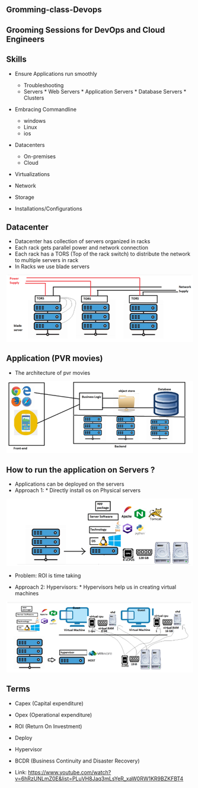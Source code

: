 ##                    Gromming-class-Devops                                      ##

## Grooming Sessions for DevOps and Cloud Engineers

## Skills

* Ensure Applications run smoothly
    * Troubleshooting 
    * Servers
          * Web Servers
          * Application Servers
          * Database Servers
          * Clusters

* Embracing Commandline
    * windows 
    * Linux
    * ios

* Datacenters
    * On-premises
    * Cloud

* Virtualizations
* Network
* Storage
* Installations/Configurations

## Datacenter

* Datacenter has collection of servers organized in racks
* Each rack gets parallel power and network connection
* Each rack has a TORS (Top of the rack switch) to distribute the network to multiple servers in rack
* In Racks we use blade servers

![preview](images/1.png)

## Application (PVR movies)

* The architecture of pvr movies
  
![preview](images/2.png)

## How to run the application on Servers ?

* Applications can be deployed on the servers
* Approach 1:
      * Directly install os on Physical servers

![preview](images/3.png)

* Problem: ROI is time taking

* Approach 2: Hypervisors:
      * Hypervisors help us in creating virtual machines

![preview](images/4.png) 

## Terms

* Capex (Capital expenditure)
* Opex (Operational expenditure)
* ROI (Return On Investment)
* Deploy
* Hypervisor 
* BCDR (Business Continuity and Disaster Recovery)

* Link: https://www.youtube.com/watch?v=6hRzUNLmZ0E&list=PLuVH8Jaq3mLsYeR_xaW0RW1KR9BZKFBT4 